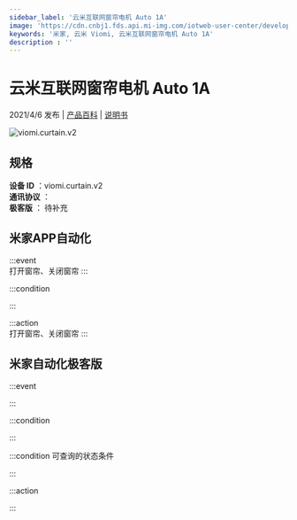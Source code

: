 ```yaml
---
sidebar_label: '云米互联网窗帘电机 Auto 1A'
image: 'https://cdn.cnbj1.fds.api.mi-img.com/iotweb-user-center/developer_1679047841711IrRQJLax.png?GalaxyAccessKeyId=AKVGLQWBOVIRQ3XLEW&Expires=9223372036854775807&Signature=yB068UreE+woOH7btL4UqYfuBrk='
keywords: '米家, 云米 Viomi, 云米互联网窗帘电机 Auto 1A'
description : ''
---
```

# 云米互联网窗帘电机 Auto 1A

2021/4/6 发布 | [产品百科](https://home.mi.com/webapp/content/baike/product/index.html?model=viomi.curtain.v2/) | [说明书](https://home.mi.com/views/introduction.html?model=viomi.curtain.v2&region=cn)

![viomi.curtain.v2](https://cdn.cnbj1.fds.api.mi-img.com/iotweb-user-center/developer_1679047841711IrRQJLax.png?GalaxyAccessKeyId=AKVGLQWBOVIRQ3XLEW&Expires=9223372036854775807&Signature=yB068UreE+woOH7btL4UqYfuBrk=)

## 规格  
> 
**设备 ID** ：viomi.curtain.v2  
**通讯协议** ：  
**极客版**  ： 待补充 


## 米家APP自动化  

:::event  
打开窗帘、关闭窗帘
:::

:::condition  

:::

:::action   
打开窗帘、关闭窗帘
:::

## 米家自动化极客版  

:::event  

:::

:::condition  

:::

:::condition 可查询的状态条件  

:::

:::action  

:::

        
